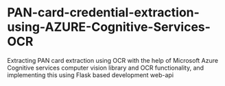 # PAN-card-credential-extraction-using-AZURE-Cognitive-Services-OCR
Extracting PAN card extraction using OCR with the help of Microsoft Azure Cognitive services computer vision library and OCR functionality, and implementing this using Flask based development web-api
